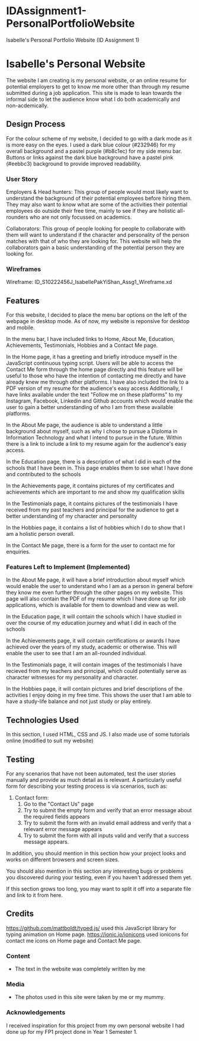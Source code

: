 # IDAssignment1-PersonalPortfolioWebsite

Isabelle's Personal Portfolio Website (ID Assignment 1)

# Isabelle's Personal Website

The website I am creating is my personal website, or an online resume for potential employers to get to know me more other than through my resume submitted during a job application. This site is made to lean towards the informal side to let the audience know what I do both academically and non-acdemically.

## Design Process

For the colour scheme of my website, I decided to go with a dark mode as it is more easy on the eyes. I used a dark blue colour (#232946) for my overall background and a pastel purple (#b8c1ec) for my side menu bar. Buttons or links against the dark blue background have a pastel pink (#eebbc3) background to provide improved readability.

### User Story

Employers & Head hunters: This group of people would most likely want to understand the background of their potential employees before hiring them. They may also want to know what are some of the activities their potential employees do outside their free time, mainly to see if they are holistic all-rounders who are not only focussed on academics.

Collaborators: This group of people looking for people to collaborate with them will want to understand if the character and personality of the person matches with that of who they are looking for. This website will help the collaborators gain a basic understanding of the potential person they are looking for.

### Wireframes

Wireframe: ID_S10222456J_IsabellePakYiShan_Assg1_Wireframe.xd

## Features

For this website, I decided to place the menu bar options on the left of the webpage in desktop mode. As of now, my website is reponsive for desktop and mobile.

In the menu bar, I have included links to Home, About Me, Education, Achievements, Testimonials, Hobbies and a Contact Me page.

In the Home page, it has a greeting and briefly introduce myself in the JavaScript continuous typing script. Users will be able to access the Contact Me form through the home page directly and this feature will be useful to those who have the intention of contacting me directly and have already knew me through other platforms. I have also included the link to a PDF version of my resume for the audience's easy access Additionally, I have links available under the text "Follow me on these platforms" to my Instagram, Facebook, Linkedin and Github accounts which would enable the user to gain a better understanding of who I am from these available platforms.

In the About Me page, the audience is able to understand a little background about myself, such as why I chose to pursue a Diploma in Information Technology and what I intend to pursue in the future. Within there is a link to include a link to my resume again for the audience's easy access.

In the Education page, there is a description of what I did in each of the schools that I have been in. This page enables them to see what I have done and contributed to the schools

In the Achievements page, it contains pictures of my certificates and achievements which are important to me and show my qualification skills

In the Testimonials page, it contains pictures of the testimonials I have received from my past teachers and principal for the audience to get a better understanding of my character and personality

In the Hobbies page, it contains a list of hobbies which I do to show that I am a holistic person overall.

In the Contact Me page, there is a form for the user to contact me for enquiries.

### Features Left to Implement (Implemented)

In the About Me page, it will have a brief introduction about myself which would enable the user to understand who I am as a person in general before they know me even further through the other pages on my website. This page will also contain the PDF of my resume which I have done up for job applications, which is available for them to download and view as well.

In the Education page, it will contain the schools which I have studied in over the course of my education journey and what I did in each of the schools

In the Achievements page, it will contain certifications or awards I have achieved over the years of my study, academic or otherwise. This will enable the user to see that I am an all-rounded individual.

In the Testimonials page, it will contain images of the testimonials I have recieved from my teachers and principal, which could potentially serve as character witnesses for my personality and character.

In the Hobbies page, it will contain pictures and brief descriptions of the activities I enjoy doing in my free time. This shows the user that I am able to have a study-life balance and not just study or play entirely.

## Technologies Used

In this section, I used HTML, CSS and JS.
I also made use of some tutorials online (modified to suit my website)

## Testing

For any scenarios that have not been automated, test the user stories manually and provide as much detail as is relevant. A particularly useful form for describing your testing process is via scenarios, such as:

1. Contact form:
   1. Go to the "Contact Us" page
   2. Try to submit the empty form and verify that an error message about the required fields appears
   3. Try to submit the form with an invalid email address and verify that a relevant error message appears
   4. Try to submit the form with all inputs valid and verify that a success message appears.

In addition, you should mention in this section how your project looks and works on different browsers and screen sizes.

You should also mention in this section any interesting bugs or problems you discovered during your testing, even if you haven't addressed them yet.

If this section grows too long, you may want to split it off into a separate file and link to it from here.

## Credits

https://github.com/mattboldt/typed.js/ used this JavaScript library for typing animation on Home page.
https://ionic.io/ionicons used ionicons for contact me icons on Home page and Contact Me page.

### Content

- The text in the website was completely written by me

### Media

- The photos used in this site were taken by me or my mummy.

### Acknowledgements

I received inspiration for this project from my own personal website I had done up for my FP1 project done in Year 1 Semester 1.
